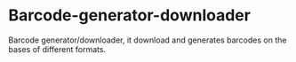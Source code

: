 # Barcode-generator-downloader
Barcode generator/downloader, it download and generates barcodes on the bases of different formats.
